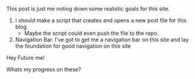 ---
---
This post is just me noting down some realistic goals for this site.

1. I should make a script that creates and opens a new post file for this blog. 
	* Maybe the script could even push the file to the repo.
2. Navigation Bar. I've got to get me a navigation bar on this site and lay the foundation for good navigation on this site


Hey Future me!

Whats my progress on these?
